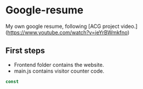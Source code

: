 # Google-resume
My own google resume, following [ACG project video.] (https://www.youtube.com/watch?v=ieYrBWmkfno)

## First steps

- Frontend folder contains the website.
- main.js contains visitor counter code.

```js
const
```
